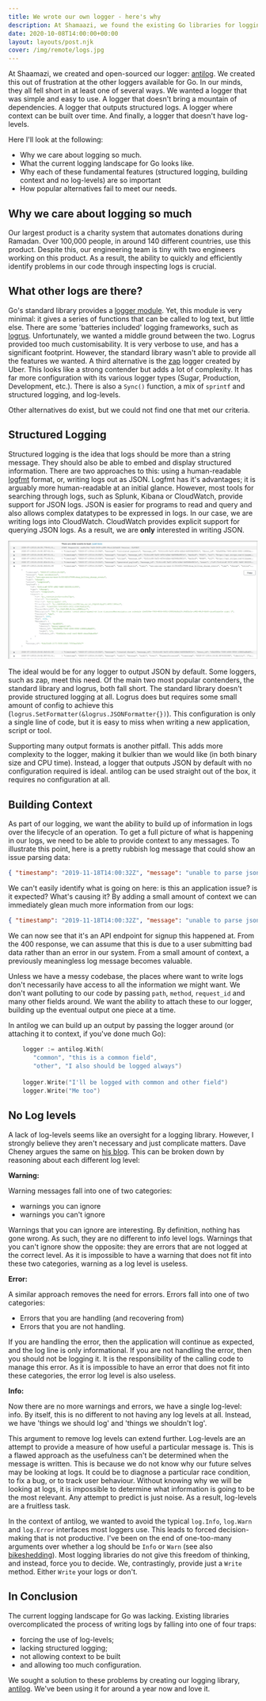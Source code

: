 ```yaml
---
title: We wrote our own logger - here's why
description: At Shamaazi, we found the existing Go libraries for logging overcomplicated and not neatly doing what we wanted. Instead, we wrote our own. Here's why.
date: 2020-10-08T14:00:00+00:00
layout: layouts/post.njk
cover: /img/remote/logs.jpg
---
```


At Shaamazi, we created and open-sourced our logger: [antilog](https://github.com/shamaazi/antilog). We created this
out of frustration at the other loggers available for Go. In our minds, they all fell short in at least one of several ways.
We wanted a logger that was simple and easy to use.
A logger that doesn't bring a mountain of dependencies.
A logger that outputs structured logs.
A logger where context can be built over time.
And finally, a logger that doesn't have log-levels.

Here I'll look at the following:
- Why we care about logging so much.
- What the current logging landscape for Go looks like.
- Why each of these fundamental features (structured logging, building context and no log-levels) are so important
- How popular alternatives fail to meet our needs.

## Why we care about logging so much

Our largest product is a charity system that automates donations during Ramadan. Over 100,000 people, in around 140
different countries, use this product. Despite this, our engineering team is tiny with two engineers working on this
product. As a result, the ability to quickly and efficiently identify problems in our code through inspecting logs is crucial.

## What other logs are there?

Go's standard library provides a [logger module](https://golang.org/pkg/log/). Yet, this module is very minimal:
it gives a series of functions that can be called to log text, but little else. There are some 'batteries included'
logging frameworks, such as [logrus](https://github.com/sirupsen/logrus). Unfortunately, we wanted a middle ground
between the two. Logrus provided too much customisability. It is very verbose to use, and has a significant footprint.
However, the standard library wasn't able to provide all the features we wanted. A third alternative is the
[zap](https://github.com/uber-go/zap) logger created by Uber. This looks like a strong contender but adds a lot of complexity.
It has far more configuration with its various logger types (Sugar, Production, Development, etc.).
There is also a `Sync()` function, a mix of `sprintf` and structured logging, and log-levels.

Other alternatives do exist, but we could not find one that met our criteria.

## Structured Logging

Structured logging is the idea that logs should be more than a string message. They should also be able to embed and
display structured information. There are two approaches to this: using a human-readable
[logfmt](https://brandur.org/logfmt) format, or, writing
logs out as JSON. Logfmt has it's advantages; it is arguably more human-readable at an initial glance. However, most
tools for searching through logs, such as Splunk, Kibana or CloudWatch, provide support for JSON logs. JSON is easier
for programs to read and query and also allows complex datatypes to be expressed in logs. In our case, we are writing
logs into CloudWatch. CloudWatch provides explicit support for querying JSON logs. As a result, we are **only** interested
in writing JSON.

![What our (test) logs look like in cloudwatch](/img/cloudwatch-logs.jpg)

The ideal would be for any logger to output JSON by default. Some loggers, such as zap, meet this need. Of the main two most
popular contenders, the standard library and logrus, both fall short. The standard library doesn't provide structured logging
at all. Logrus does but requires some small amount of config to achieve this (`logrus.SetFormatter(&logrus.JSONFormatter{})`).
This configuration is only a single line of code, but it is easy to miss when writing a new application, script or tool.


Supporting many output formats is another pitfall. This adds more complexity to the logger, making it bulkier than we would like
(in both binary size and CPU time). Instead, a logger that outputs JSON by default with no configuration required is ideal.
antilog can be used straight out of the box, it requires no configuration at all.

## Building Context

As part of our logging, we want the ability to build up of information in logs over the lifecycle of an operation.
To get a full picture of what is happening in our logs, we need to be able to provide context to any messages.
To illustrate this point, here is a pretty rubbish log message that could show an issue parsing data:
```json
{ "timestamp": "2019-11-18T14:00:32Z", "message": "unable to parse json" }
```
We can't easily identify what is going on here: is this an application issue? is it expected? What's causing it?
By adding a small amount of context we can immediately glean much more information from our logs:
```json
{ "timestamp": "2019-11-18T14:00:32Z", "message": "unable to parse json", "path": "/api/signup", "method": "POST", "status": 400, "request_id": "1234abc"}
```
We can now see that it's an API endpoint for signup this happened at. From the 400 response, we can assume that this is
due to a user submitting bad data rather than an error in our system. From a small amount of context, a previously
meaningless log message  becomes valuable.

Unless we have a messy codebase, the places where want to write logs don't necessarily have access to all
the information we might want. We don't want polluting to our code by passing `path`, `method`, `request_id` and many other
fields around. We want the ability to attach these to our logger, building up the eventual output one piece at a time.

In antilog we can build up an output by passing the logger around (or attaching it to context, if you've done much Go):
```go
    logger := antilog.With(
       "common", "this is a common field",
       "other", "I also should be logged always")

    logger.Write("I'll be logged with common and other field")
    logger.Write("Me too")
```

## No Log levels

A lack of log-levels seems like an oversight for a logging library. However, I strongly believe they aren't necessary
and just complicate matters. Dave Cheney argues the same on [his blog](https://dave.cheney.net/2015/11/05/lets-talk-about-logging).
This can be broken down by reasoning about each different log level:

**Warning:**

Warning messages fall into one of two categories:
- warnings you can ignore
- warnings you can't ignore

Warnings that you can ignore are interesting. By definition, nothing has gone wrong. As such, they are no different to info level logs.
Warnings that you can't ignore show the opposite: they are errors that are not logged at the correct level. As it is impossible to
have a warning that does not fit into these two categories, warning as a log level is useless.

**Error:**

A similar approach removes the need for errors. Errors fall into one of two categories:
- Errors that you are handling (and recovering from)
- Errors that you are not handling.

If you are handling the error, then the application will continue as expected, and the log line is only informational. If you are not
handling the error, then you should not be logging it. It is the responsibility of the calling code to manage this error. As it is
impossible to have an error that does not fit into these categories, the error log level is also useless.

**Info:**

Now there are no more warnings and errors, we have a single log-level: info. By itself, this is no different to not having any log
levels at all. Instead, we have 'things we should log' and 'things we shouldn't log'.

This argument to remove log levels can extend further. Log-levels are an attempt to provide a measure of how useful a particular
message is. This is a flawed approach as the usefulness can't be determined when the message is written. This is because we do not
know why our future selves may be looking at logs. It could be to diagnose a particular race condition, to fix a bug, or to
track user behaviour. Without knowing why we will be looking at logs, it is impossible to determine what information is going to be
the most relevant. Any attempt to predict is just noise. As a result, log-levels are a fruitless task.

In the context of antilog, we wanted to avoid the typical `log.Info`, `log.Warn` and `log.Error` interfaces most
loggers use. This leads to forced decision-making that is not productive. I've been on the end of one-too-many arguments
over whether a log should be `Info` or `Warn` (see also [bikeshedding](https://en.wiktionary.org/wiki/bikeshedding)). Most
logging libraries do not give this freedom of thinking, and instead, force you to decide. We, contrastingly, provide
just a `Write` method. Either `Write` your logs or don't.

## In Conclusion

The current logging landscape for Go was lacking. Existing libraries overcomplicated the process of writing logs by
falling into one of four traps:
- forcing the use of log-levels;
- lacking structured logging;
- not allowing context to be built
- and allowing too much configuration.

We sought a solution to these problems by creating our logging library, [antilog](https://github.com/shamaazi/antilog).
We've been using it for around a year now and love it.
